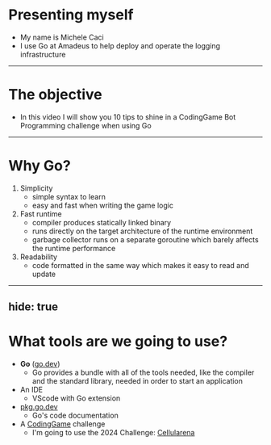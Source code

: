 # Presenting myself

- My name is Michele Caci
- I use Go at Amadeus to help deploy and operate the logging infrastructure

---

# The objective

- In this video I will show you 10 tips to shine in a CodingGame Bot Programming challenge when using Go

---

# Why Go?

1. Simplicity
    - simple syntax to learn
    - easy and fast when writing the game logic
2. Fast runtime
    - compiler produces statically linked binary
    - runs directly on the target architecture of the runtime environment
    - garbage collector runs on a separate goroutine which barely affects the runtime performance
3. Readability
    - code formatted in the same way which makes it easy to read and update

---
hide: true
---

# What tools are we going to use?

- __Go__ ([go.dev](https://go.dev))
  - Go provides a bundle with all of the tools needed, like the compiler and the standard library, needed in order to start an application
- An IDE
  - VScode with Go extension
- [pkg.go.dev](https://pkg.go.dev)
  - Go's code documentation
- A [CodingGame](https://www.codingame.com/multiplayer/bot-programming) challenge
  - I'm going to use the 2024 Challenge: [Cellularena](https://www.codingame.com/ide/puzzle/winter-challenge-2024)
